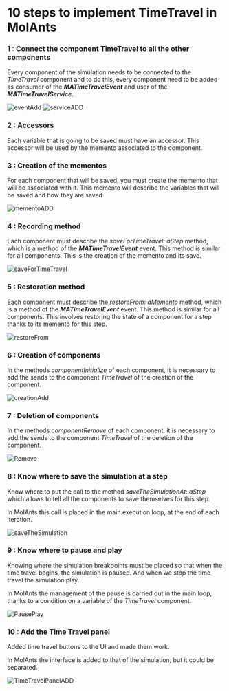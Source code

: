 # 10 steps to implement TimeTravel in MolAnts


### 1 : Connect the component TimeTravel to all the other components

Every component of the simulation needs to be connected to the *TimeTravel* component and to do this, every component need to be added as consumer of the ***MATimeTravelEvent*** and user of the ***MATimeTravelService***.

![eventAdd](https://user-images.githubusercontent.com/64481702/177966390-88d9a005-b82b-4749-bac3-d3694ba84971.png)
![serviceADD](https://user-images.githubusercontent.com/64481702/177966403-d8b9d18f-9c2d-4aa9-be10-b49894e59d60.png)

### 2 : Accessors

Each variable that is going to be saved must have an accessor. This accessor will be used by the memento associated to the component.

### 3 : Creation of the mementos

For each component that will be saved, you must create the memento that will be associated with it. This memento will describe the variables that will be saved and how they are saved.

![mementoADD](https://user-images.githubusercontent.com/64481702/177966359-60fd8272-072d-4ec2-9783-51ee0b14daf3.png)

### 4 : Recording method

Each component must describe the *saveForTimeTravel: aStep* method, which is a method of the ***MATimeTravelEvent*** event. This method is similar for all components. This is the creation of the memento and its save.

![saveForTimeTravel](https://user-images.githubusercontent.com/64481702/177968018-e3dfc60a-dd21-43ce-863b-69665ed344d1.png)

### 5 : Restoration method

Each component must describe the *restoreFrom: aMemento* method, which is a method of the ***MATimeTravelEvent*** event. This method is similar for all components. This involves restoring the state of a component for a step thanks to its memento for this step.

![restoreFrom](https://user-images.githubusercontent.com/64481702/177967447-50cf701c-6964-4f51-98ef-da7964203726.png)

### 6 : Creation of components

In the methods *componentInitialize* of each component, it is necessary to add the sends to the component *TimeTravel* of the creation of the component.

![creationAdd](https://user-images.githubusercontent.com/64481702/177967312-c99015e4-21dd-4c8c-8717-26726d22c942.png)

### 7 : Deletion of components

In the methods *componentRemove* of each component, it is necessary to add the sends to the component *TimeTravel* of the deletion of the component.

![Remove](https://user-images.githubusercontent.com/64481702/177967762-95569d21-7c59-4855-855a-33a6a8246af0.png)

### 8 : Know where to save the simulation at a step

Know where to put the call to the method *saveTheSimulationAt: aStep* which allows to tell all the components to save themselves for this step.

In MolAnts this call is placed in the main execution loop, at the end of each iteration.

![saveTheSimulation](https://user-images.githubusercontent.com/64481702/177966768-cd36972c-4d5a-4cb1-8883-17a384365b4c.png)

### 9 : Know where to pause and play 

Knowing where the simulation breakpoints must be placed so that when the time travel begins, the simulation is paused. And when we stop the time travel the simulation play.

In MolAnts the management of the pause is carried out in the main loop, thanks to a condition on a variable of the *TimeTravel* component.

![PausePlay](https://user-images.githubusercontent.com/64481702/177967001-f4effbec-1174-4f72-9362-8c1dfb0a212f.png)

### 10 : Add the Time Travel panel

Added time travel buttons to the UI and made them work.

In MolAnts the interface is added to that of the simulation, but it could be separated.

![TimeTravelPanelADD](https://user-images.githubusercontent.com/64481702/177966439-15ac7a56-ff53-4056-bdf0-7913547b48d6.png)
